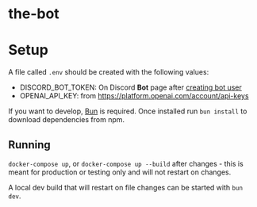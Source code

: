 # the-bot

# Setup

A file called `.env` should be created with the following values:

- DISCORD_BOT_TOKEN: On Discord **Bot** page after [creating bot user](https://discord.com/developers/applications/)
- OPENAI_API_KEY: from https://platform.openai.com/account/api-keys

If you want to develop, [Bun](https://bun.sh) is required. Once installed run `bun install` to download dependencies from npm.

## Running

`docker-compose up`, or `docker-compose up --build` after changes - this is meant for production or testing only and will not restart on changes.

A local dev build that will restart on file changes can be started with `bun dev`.
